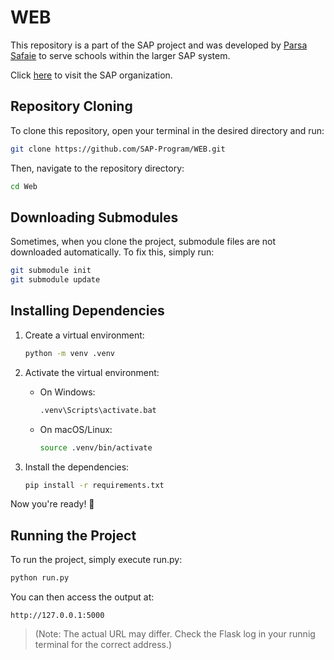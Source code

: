 # WEB
This repository is a part of the SAP project and was developed by [Parsa Safaie](https://github.com/parsasafaie) to serve schools within the larger SAP system.

Click [here](https://github.com/SAP-Program) to visit the SAP organization.

## Repository Cloning
To clone this repository, open your terminal in the desired directory and run:
```bash
git clone https://github.com/SAP-Program/WEB.git
```
Then, navigate to the repository directory:
```bash
cd Web
```

## Downloading Submodules
Sometimes, when you clone the project, submodule files are not downloaded automatically. To fix this, simply run:
```bash
git submodule init
git submodule update
```

## Installing Dependencies
1. Create a virtual environment:
   ```bash
   python -m venv .venv
   ```
2. Activate the virtual environment:
   
   * On Windows:
     ```bash
     .venv\Scripts\activate.bat
     ```

   * On macOS/Linux:
     ```bash
     source .venv/bin/activate
     ```
3. Install the dependencies:
   ```bash
   pip install -r requirements.txt
   ``` 

Now you're ready! 🚀

## Running the Project
To run the project, simply execute run.py:
```bash
python run.py
```
You can then access the output at:
```
http://127.0.0.1:5000
```
>(Note: The actual URL may differ. Check the Flask log in your runnig terminal for the correct address.)
